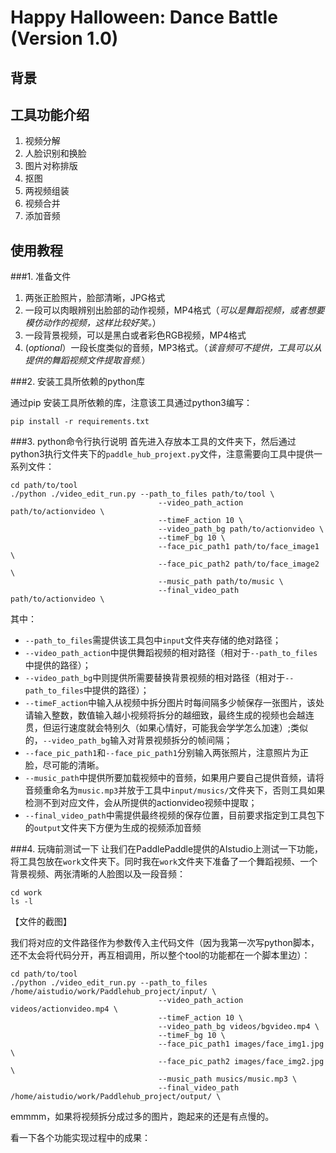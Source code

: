 # Happy Halloween: Dance Battle (Version 1.0)
## 背景

## 工具功能介绍
1) 视频分解
2) 人脸识别和换脸
3) 图片对称排版
4) 抠图
5) 两视频组装
6) 视频合并
7) 添加音频


## 使用教程

###1. 准备文件
1. 两张正脸照片，脸部清晰，JPG格式
2. 一段可以肉眼辨别出脸部的动作视频，MP4格式（*可以是舞蹈视频，或者想要模仿动作的视频，这样比较好笑。*）
3. 一段背景视频，可以是黑白或者彩色RGB视频，MP4格式
4. (*optional*）一段长度类似的音频，MP3格式。（*该音频可不提供，工具可以从提供的舞蹈视频文件提取音频.*）

###2. 安装工具所依赖的python库

通过pip 安装工具所依赖的库，注意该工具通过python3编写：

```shell
pip install -r requirements.txt
```

###3. python命令行执行说明
首先进入存放本工具的文件夹下，然后通过python3执行文件夹下的`paddle_hub_projext.py`文件，注意需要向工具中提供一系列文件：
```shell
cd path/to/tool
./python ./video_edit_run.py --path_to_files path/to/tool \
                                 --video_path_action path/to/actionvideo \
                                 --timeF_action 10 \
                                 --video_path_bg path/to/actionvideo \
                                 --timeF_bg 10 \
                                 --face_pic_path1 path/to/face_image1 \
                                 --face_pic_path2 path/to/face_image2 \
                                 --music_path path/to/music \
                                 --final_video_path path/to/actionvideo \
```
其中：
* `--path_to_files`需提供该工具包中`input`文件夹存储的绝对路径；
* `--video_path_action`中提供舞蹈视频的相对路径（相对于`--path_to_files`中提供的路径）；
* `--video_path_bg`中则提供所需要替换背景视频的相对路径（相对于`--path_to_files`中提供的路径）；
* `--timeF_action`中输入从视频中拆分图片时每间隔多少帧保存一张图片，该处请输入整数，数值输入越小视频将拆分的越细致，最终生成的视频也会越连贯，但运行速度就会特别久（如果心情好，可能我会学学怎么加速）;类似的，`--video_path_bg`输入对背景视频拆分的帧间隔；
* `--face_pic_path1`和`--face_pic_path1`分别输入两张照片，注意照片为正脸，尽可能的清晰。
* `--music_path`中提供所要加载视频中的音频，如果用户要自己提供音频，请将音频重命名为`music.mp3`并放于工具中`input/musics/`文件夹下，否则工具如果检测不到对应文件，会从所提供的actionvideo视频中提取；
* `--final_video_path`中需提供最终视频的保存位置，目前要求指定到工具包下的`output`文件夹下方便为生成的视频添加音频

###4. 玩嗨前测试一下
让我们在PaddlePaddle提供的AIstudio上测试一下功能，将工具包放在`work`文件夹下。同时我在`work`文件夹下准备了一个舞蹈视频、一个背景视频、两张清晰的人脸图以及一段音频：

```shell
cd work
ls -l
```
【文件的截图】

我们将对应的文件路径作为参数传入主代码文件（因为我第一次写python脚本，还不太会将代码分开，再互相调用，所以整个tool的功能都在一个脚本里边）：
```shell
cd path/to/tool
./python ./video_edit_run.py --path_to_files /home/aistudio/work/Paddlehub_project/input/ \
                                 --video_path_action videos/actionvideo.mp4 \
                                 --timeF_action 10 \
                                 --video_path_bg videos/bgvideo.mp4 \
                                 --timeF_bg 10 \
                                 --face_pic_path1 images/face_img1.jpg \
                                 --face_pic_path2 images/face_img2.jpg \
                                 --music_path musics/music.mp3 \
                                 --final_video_path /home/aistudio/work/Paddlehub_project/output/ \
```

emmmm，如果将视频拆分成过多的图片，跑起来的还是有点慢的。

看一下各个功能实现过程中的成果：

